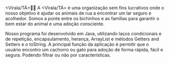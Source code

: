 <Virala/TÁ>🐶😺
A <Virala/TÁ> é uma organização sem fins lucrativos onde o nosso objetivo é ajudar os animais de rua a encontrar um lar seguro e acolhedor. Somos a ponte entre os bichinhos e as famílias para garantir o bem estar do animal e uma adoção consciente.

Nosso programa foi desenvolvido em Java, utilizando laços condicionais e de repetição, encapsulamento, herança, ArrayList e métodos Getters and Setters e o toString. A principal função da aplicação é permitir que o usuário encontro um cachorro ou gato para adoção de forma rápida, fácil e segura. Podendo filtrar ou não por características.
